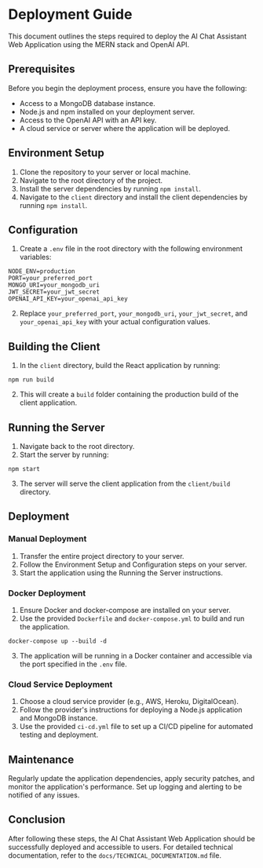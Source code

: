 # Deployment Guide

This document outlines the steps required to deploy the AI Chat Assistant Web Application using the MERN stack and OpenAI API.

## Prerequisites

Before you begin the deployment process, ensure you have the following:

- Access to a MongoDB database instance.
- Node.js and npm installed on your deployment server.
- Access to the OpenAI API with an API key.
- A cloud service or server where the application will be deployed.

## Environment Setup

1. Clone the repository to your server or local machine.
2. Navigate to the root directory of the project.
3. Install the server dependencies by running `npm install`.
4. Navigate to the `client` directory and install the client dependencies by running `npm install`.

## Configuration

1. Create a `.env` file in the root directory with the following environment variables:

```
NODE_ENV=production
PORT=your_preferred_port
MONGO_URI=your_mongodb_uri
JWT_SECRET=your_jwt_secret
OPENAI_API_KEY=your_openai_api_key
```

2. Replace `your_preferred_port`, `your_mongodb_uri`, `your_jwt_secret`, and `your_openai_api_key` with your actual configuration values.

## Building the Client

1. In the `client` directory, build the React application by running:

```
npm run build
```

2. This will create a `build` folder containing the production build of the client application.

## Running the Server

1. Navigate back to the root directory.
2. Start the server by running:

```
npm start
```

3. The server will serve the client application from the `client/build` directory.

## Deployment

### Manual Deployment

1. Transfer the entire project directory to your server.
2. Follow the Environment Setup and Configuration steps on your server.
3. Start the application using the Running the Server instructions.

### Docker Deployment

1. Ensure Docker and docker-compose are installed on your server.
2. Use the provided `Dockerfile` and `docker-compose.yml` to build and run the application.

```
docker-compose up --build -d
```

3. The application will be running in a Docker container and accessible via the port specified in the `.env` file.

### Cloud Service Deployment

1. Choose a cloud service provider (e.g., AWS, Heroku, DigitalOcean).
2. Follow the provider's instructions for deploying a Node.js application and MongoDB instance.
3. Use the provided `ci-cd.yml` file to set up a CI/CD pipeline for automated testing and deployment.

## Maintenance

Regularly update the application dependencies, apply security patches, and monitor the application's performance. Set up logging and alerting to be notified of any issues.

## Conclusion

After following these steps, the AI Chat Assistant Web Application should be successfully deployed and accessible to users. For detailed technical documentation, refer to the `docs/TECHNICAL_DOCUMENTATION.md` file.